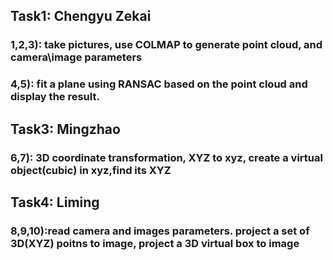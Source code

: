 ## Task1: Chengyu Zekai
### 1,2,3): take pictures, use COLMAP to generate point cloud, and camera\image parameters
### 4,5): fit a plane using RANSAC based on the point cloud and display the result.

## Task3: Mingzhao
### 6,7): 3D coordinate transformation, XYZ to xyz, create a virtual object(cubic) in xyz,find its XYZ

## Task4: Liming
### 8,9,10):read camera and images parameters. project a set of 3D(XYZ) poitns to image, project a 3D virtual box to image
